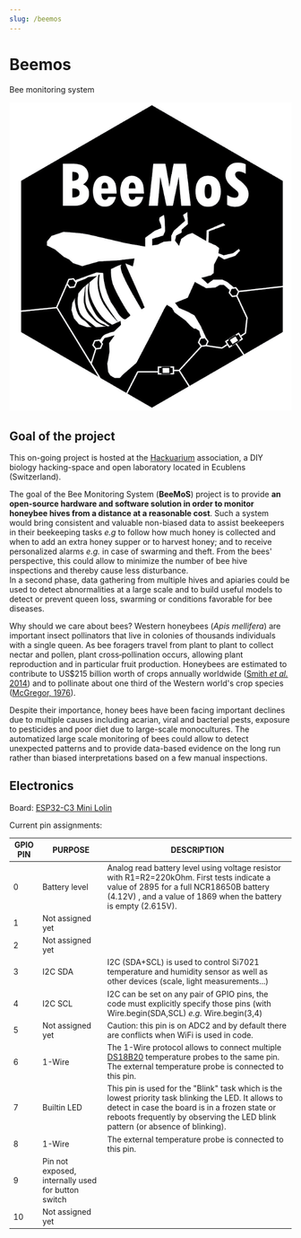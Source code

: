 ```yaml
---
slug: /beemos
---
```


# Beemos

Bee monitoring system

![logoBeeMoS.png](logoBeeMoS.png)

## Goal of the project

This on-going project is hosted at the [Hackuarium](http://www.hackuarium.ch/en/) association, a DIY biology hacking-space and open laboratory located in Ecublens (Switzerland).

The goal of the Bee Monitoring System (**BeeMoS**) project is to provide **an open-source hardware and software solution in order to monitor honeybee hives from a distance at a reasonable cost**. Such a system would bring consistent and valuable non-biased data to assist beekeepers in their beekeeping tasks _e.g_ to follow how much honey is collected and when to add an extra honey supper or to harvest honey; and to receive personalized alarms _e.g._ in case of swarming and theft. From the bees' perspective, this could allow to minimize the number of bee hive inspections and thereby cause less disturbance.  
In a second phase, data gathering from multiple hives and apiaries could be used to detect abnormalities at a large scale and to build useful models to detect or prevent queen loss, swarming or conditions favorable for bee diseases.

Why should we care about bees? Western honeybees (_Apis mellifera_) are important insect pollinators that live in colonies of thousands individuals with a single queen. As bee foragers travel from plant to plant to collect nectar and pollen, plant cross‐pollination occurs, allowing plant reproduction and in particular fruit production. Honeybees are estimated to contribute to US$215 billion worth of crops annually worldwide ([Smith _et al._ 2014](https://link.springer.com/article/10.1007/s10393-013-0870-2#ref-CR28)) and to pollinate about one third of the Western world's crop species ([McGregor, 1976](https://books.google.ch/books?hl=fr&lr=&id=nq7q9OrIj_wC&oi=fnd&pg=PA4&dq=McGregor+honeybees&ots=IJFoPpsrZ6&sig=bRym4QdT3gUyErIu9l41YSiKGpI&redir_esc=y#v=onepage&q=McGregor%20honeybees&f=false)).

Despite their importance, honey bees have been facing important declines due to multiple causes including acarian, viral and bacterial pests, exposure to pesticides and poor diet due to large-scale monocultures. The automatized large scale monitoring of bees could allow to detect unexpected patterns and to provide data-based evidence on the long run rather than biased interpretations based on a few manual inspections.

## Electronics

Board: [ESP32-C3 Mini Lolin](https://www.wemos.cc/en/latest/c3/c3_mini.html)

Current pin assignments:

| GPIO PIN | PURPOSE                                            | DESCRIPTION                                                                                                                                                                                                                             |
| -------- | -------------------------------------------------- | --------------------------------------------------------------------------------------------------------------------------------------------------------------------------------------------------------------------------------------- |
| 0        | Battery level                                      | Analog read battery level using voltage resistor with R1=R2=220kOhm. First tests indicate a value of 2895 for a full NCR18650B battery (4.12V) , and a value of 1869 when the battery is empty (2.615V).                                |
| 1        | Not assigned yet                                   |
| 2        | Not assigned yet                                   |
| 3        | I2C SDA                                            | I2C (SDA+SCL) is used to control Si7021 temperature and humidity sensor as well as other devices (scale, light measurements...)                                                                                                         |
| 4        | I2C SCL                                            | I2C can be set on any pair of GPIO pins, the code must explicitly specify those pins (with Wire.begin(SDA,SCL) _e.g._ Wire.begin(3,4)                                                                                                   |
| 5        | Not assigned yet                                   | Caution: this pin is on ADC2 and by default there are conflicts when WiFi is used in code.                                                                                                                                              |
| 6        | 1-Wire                                             | The 1-Wire protocol allows to connect multiple [DS18B20](https://datasheets.maximintegrated.com/en/ds/DS18B20.pdf) temperature probes to the same pin. The external temperature probe is connected to this pin.                         |
| 7        | Builtin LED                                        | This pin is used for the "Blink" task which is the lowest priority task blinking the LED. It allows to detect in case the board is in a frozen state or reboots frequently by observing the LED blink pattern (or absence of blinking). |
| 8        | 1-Wire                                             | The external temperature probe is connected to this pin.                                                                                                                                                                                |
| 9        | Pin not exposed, internally used for button switch |
| 10       | Not assigned yet                                   |

